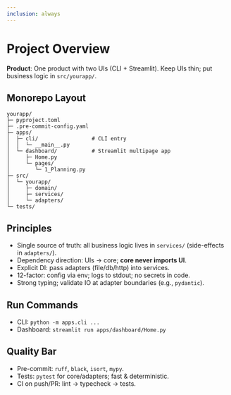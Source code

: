 ```yaml
---
inclusion: always
---
```


# Project Overview

**Product**: One product with two UIs (CLI + Streamlit). Keep UIs thin; put business logic in `src/yourapp/`.

## Monorepo Layout

```text
yourapp/
├─ pyproject.toml
├─ .pre-commit-config.yaml
├─ apps/
│  ├─ cli/                 # CLI entry
│  │  └─ __main__.py
│  └─ dashboard/           # Streamlit multipage app
│     ├─ Home.py
│     └─ pages/
│        └─ 1_Planning.py
├─ src/
│  └─ yourapp/
│     ├─ domain/
│     ├─ services/
│     └─ adapters/
└─ tests/
```

## Principles

- Single source of truth: all business logic lives in `services/` (side-effects in `adapters/`).
- Dependency direction: UIs → core; **core never imports UI**.
- Explicit DI: pass adapters (file/db/http) into services.
- 12-factor: config via env; logs to stdout; no secrets in code.
- Strong typing; validate IO at adapter boundaries (e.g., `pydantic`).

## Run Commands

- CLI: `python -m apps.cli ...`
- Dashboard: `streamlit run apps/dashboard/Home.py`

## Quality Bar

- Pre-commit: `ruff`, `black`, `isort`, `mypy`.
- Tests: `pytest` for core/adapters; fast & deterministic.
- CI on push/PR: lint → typecheck → tests.
